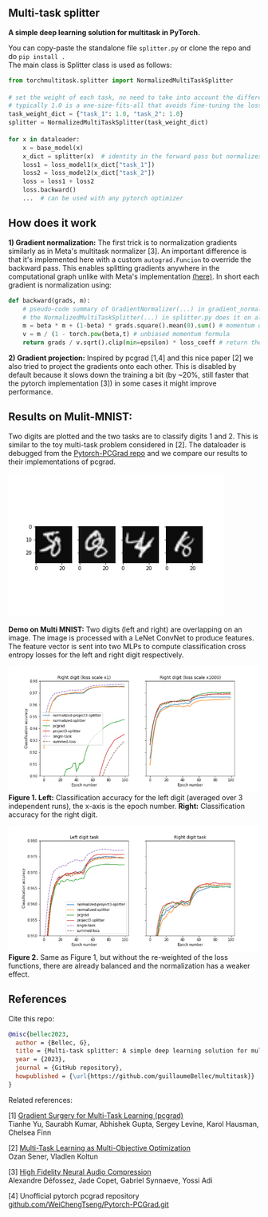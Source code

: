 ## Multi-task splitter
**A simple deep learning solution for multitask in PyTorch.**  

You can copy-paste the standalone file `splitter.py` or clone the repo and do `pip install .`  
The main class is Splitter class is used as follows:

```python
from torchmultitask.splitter import NormalizedMultiTaskSplitter

# set the weight of each task, no need to take into account the different scales of the loss function.
# typically 1.0 is a one-size-fits-all that avoids fine-tuning the loss weights (weights between 0.1 and 10 can be tried out, to prioritize one loss)
task_weight_dict = {"task_1": 1.0, "task_2": 1.0}
splitter = NormalizedMultiTaskSplitter(task_weight_dict)

for x in dataloader:
    x = base_model(x)
    x_dict = splitter(x)  # identity in the forward pass but normalizes and project gradients in the backward pass.  
    loss1 = loss_model1(x_dict["task_1"])
    loss2 = loss_model2(x_dict["task_2"])
    loss = loss1 + loss2
    loss.backward()
    ...  # can be used with any pytorch optimizer

```

## How does it work

**1) Gradient normalization:** The first trick is to normalization gradients similarly as in Meta's multitask normalizer [3].
An important difference is that it's implemented here with a custom `autograd.Funcion` to override the backward pass.
This enables splitting gradients anywhere in the computational graph unlike with Meta's implementation [(here)](https://github.com/facebookresearch/encodec).
In short each gradient is normalization using:
```python
def backward(grads, m):
    # pseudo-code summary of GradientNormalizer(...) in gradient_normalizer.py
    # the NormalizedMultiTaskSplitter(...) in splitter.py does it on all tasks simultaneously to go faster
    m = beta * m + (1-beta) * grads.square().mean(0).sum() # momentum of the gradient norms, mean on batch dimension
    v = m / (1 - torch.pow(beta,t) # unbiased momentum formula
    return grads / v.sqrt().clip(min=epsilon) * loss_coeff # return the scalaed gradient
```

**2) Gradient projection:** Inspired by pcgrad [1,4] and this nice paper [2] we also tried to project the gradients onto each other.
This is disabled by default because it slows down the training a bit (by ~20%, still faster that the pytorch implementation [3]) in some cases it might improve performance.


## Results on Mulit-MNIST:
Two digits are plotted and the two tasks are to classify digits 1 and 2.
This is similar to the toy multi-task problem considered in [2].
The dataloader is debugged from the [Pytorch-PCGrad repo](https://github.com/WeiChengTseng/Pytorch-PCGrad.git) and we compare our results to their implementations of pcgrad.  

![MNIST result2](figures/digits.png)  

<b>Demo on Multi MNIST:</b> Two digits (left and right) are overlapping on an image.
The image is processed with a LeNet ConvNet to produce features. The feature vector is sent into two MLPs to compute classification cross entropy losses for the left and right digit respectively.

![MNIST result2](figures/summary_imbalanced.png)  
<b>Figure 1. Left:</b> Classification accuracy for the left digit (averaged over 3 independent runs), the x-axis is the epoch number. 
<b>Right:</b> Classification accuracy for the right digit.


  
![MNIST result](figures/summary.png)  
<b> Figure 2.</b> Same as Figure 1, but without the re-weighted of the loss functions, there are already balanced and the normalization has a weaker effect.

## References

Cite this repo:
```bibtex
@misc{bellec2023,
  author = {Bellec, G},
  title = {Multi-task splitter: A simple deep learning solution for multitask in PyTorch},
  year = {2023},
  journal = {GitHub repository},
  howpublished = {\url{https://github.com/guillaumeBellec/multitask}}
}
```

Related references:


[1] [Gradient Surgery for Multi-Task Learning (pcgrad)](https://arxiv.org/abs/2001.06782)  
Tianhe Yu, Saurabh Kumar, Abhishek Gupta, Sergey Levine, Karol Hausman, Chelsea Finn  

[2] [Multi-Task Learning as Multi-Objective Optimization](https://proceedings.neurips.cc/paper_files/paper/2018/file/432aca3a1e345e339f35a30c8f65edce-Paper.pdf)  
Ozan Sener, Vladlen Koltun  


[3] [High Fidelity Neural Audio Compression](https://arxiv.org/abs/2210.13438)  
Alexandre Défossez, Jade Copet, Gabriel Synnaeve, Yossi Adi  
  

[4] Unofficial pytorch pcgrad repository    
[github.com/WeiChengTseng/Pytorch-PCGrad.git](https://github.com/WeiChengTseng/Pytorch-PCGrad.git)